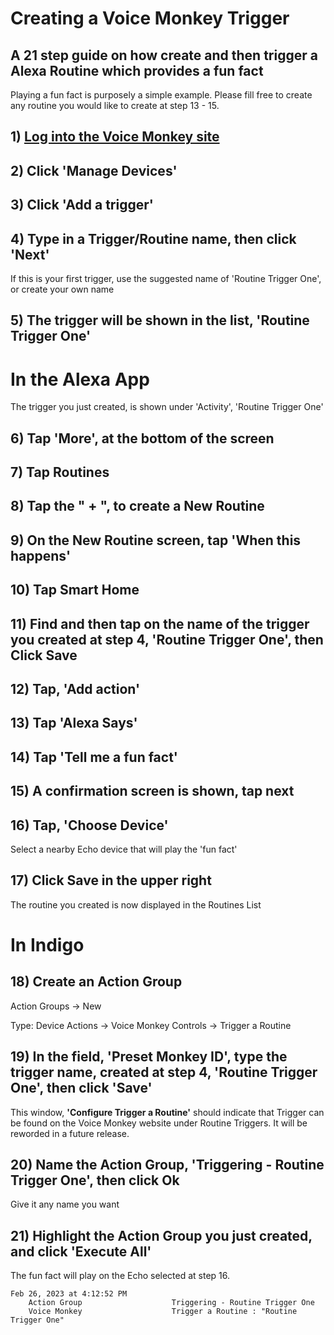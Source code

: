 # Creating a Voice Monkey Trigger

## A 21 step guide on how create and then trigger a Alexa Routine which provides a fun fact

Playing a fun fact is purposely a simple example. Please fill free to create any routine you would like to create at step 13 - 15.

## 1) [Log into the Voice Monkey site](https://voicemonkey.io/start) 

## 2) Click 'Manage Devices'

## 3) Click 'Add a trigger'

## 4) Type in a Trigger/Routine name, then click 'Next'

If this is your first trigger, use the suggested name of 'Routine Trigger One', or create your own name

## 5) The trigger will be shown in the list, 'Routine Trigger One'

# In the Alexa App

The trigger you just created, is shown under 'Activity', 'Routine Trigger One'

## 6) Tap 'More', at the bottom of the screen

## 7) Tap Routines

## 8) Tap the " + ", to create a New Routine

## 9) On the New Routine screen, tap 'When this happens'

## 10) Tap Smart Home

## 11) Find and then tap on the name of the trigger you created at step 4, 'Routine Trigger One', then Click Save

## 12) Tap, 'Add action'

## 13) Tap 'Alexa Says'

## 14) Tap 'Tell me a fun fact'

## 15) A confirmation screen is shown, tap next

## 16) Tap, 'Choose Device'

Select a nearby Echo device that will play the 'fun fact'

## 17) Click Save in the upper right

The routine you created is now displayed in the Routines List

# In Indigo

## 18) Create an Action Group

Action Groups -> New

Type: Device Actions -> Voice Monkey Controls -> Trigger a Routine

## 19) In the field, 'Preset Monkey ID', type the trigger name, created at step 4, 'Routine Trigger One', then click 'Save'

This window, **'Configure Trigger a Routine'** should indicate that Trigger can be found on the Voice Monkey website under Routine Triggers. It will be reworded in a future release.

## 20) Name the Action Group, 'Triggering - Routine Trigger One', then click Ok

Give it any name you want

## 21) Highlight the Action Group you just created, and click 'Execute All'

The fun fact will play on the Echo selected at step 16.

	Feb 26, 2023 at 4:12:52 PM
		Action Group                    Triggering - Routine Trigger One
		Voice Monkey                    Trigger a Routine : "Routine Trigger One"
